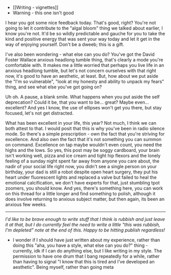 - [[Writing - vignettes]]
- Warning - this one isn't good

I hear you got some nice feedback today. That's good, right? You're not going to let it contribute to the "algal bloom" thing we talked about earlier, I know you're not. It'd be so wildly predictable and gauche for you to take the kind and positive energy that was sent your way today and let it get in the way of enjoying yourself. Don't be a dweeb; this is a gift. 

I've also been wondering - what else can you do? You've got the David Foster Wallace anxious headlong tumble thing, that's clearly a mode you're comfortable with. It makes me a little worried that perhaps you live life in an anxious headlong tumble, but let's not concern ourselves with that right now, it's good to have an aesthetic, at least. But, how about we put aside the "I'm so vulnerable", "look at my honesty and ability to unpack my fears" thing, and see what else you've got going on?

Uh oh. A pause, a blank smile. What happens when you put aside the self deprecation? Could it be, that you want to be... great? Maybe even... excellent? And yes I know, the use of ellipses won't get you there, but stay focused, let's not get distracted. 

What has been excellent in your life, this year? Not much, I think we can both attest to that. I would posit that this is why you've been in radio silence mode. So there's a simple prescription - own the fact that you're striving for excellence. And also own the fact that it's not something you can summon on command. Excellence on tap maybe wouldn't even count, you need the highs and the lows. So yes, this post may be soggy cardboard, your brain isn't working well, pizza and ice cream and tight hip flexors and the lonely feeling of a sunday night spent far away from anyone you care about, the nadir of your social life right now, you didn't see a single person on your birthday, your dad is still a robot despite open heart surgery, they put his heart under fluorescent lights and replaced a valve but failed to heal the emotional calcification, we don't have experts for that, just stumbling tpot zoomers, you should know. And yes, there's something here, you can work on this thread for a little longer and find something to polish, although it does involve returning to anxious subject matter, but then again, its been an anxious few weeks.

---

*I'd like to be brave enough to write stuff that I think is rubbish and just leave it at that, but I do currently feel the need to write a little "this was rubbish, I'm depleted" note at the end of this. Happy to be hitting publish regardless!*

- I wonder if I should have just written about my experience, rather than doing this "aha, you have a style, what else can you do?" thing - currently, idk if I can do anything else, but I like writing in my style. The permission to have one drum that I bang repeatedly for a while, rather than having to signal "I know that this is tired and I've developed an aesthetic". Being myself, rather than going meta 